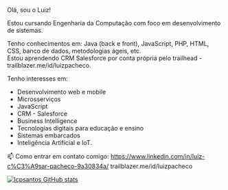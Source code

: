 Olá, sou o Luiz!

Estou cursando Engenharia da Computação com foco em desenvolvimento de sistemas.

Tenho conhecimentos em: Java (back e front), JavaScript, PHP, HTML, CSS, banco de dados, metodologias ágeis, etc.<br>
Estou aprendendo CRM Salesforce por conta própria pelo trailhead - trailblazer.me/id/luizpacheco.

Tenho interesses em:
- Desenvolvimento web e mobile
- Microsserviços
- JavaScript
- CRM - Salesforce
- Business Intelligence
- Tecnologias digitais para educação e ensino
- Sistemas embarcados
- Inteligência Artificial e IoT. 

📫 Como entrar em contato comigo: 
https://www.linkedin.com/in/luiz-c%C3%A9sar-pacheco-9a30834a/ 
trailblazer.me/id/luizpacheco

[![lcpsantos GitHub stats](https://github-readme-stats.vercel.app/api?username=lcpsantos)](https://github.com/lcpsantos/github-readme-stats)



<!-- **lcpsantos/lcpsantos** is a ✨ _special_ ✨ repository because its `README.md` (this file) appears on your GitHub profile. -->
